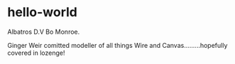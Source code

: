 # hello-world
Albatros D.V Bo Monroe.

Ginger Weir comitted modeller of all things Wire and Canvas.........hopefully covered in lozenge!
